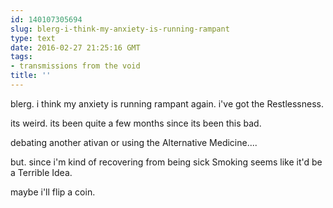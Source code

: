 ```yaml
---
id: 140107305694
slug: blerg-i-think-my-anxiety-is-running-rampant
type: text
date: 2016-02-27 21:25:16 GMT
tags:
- transmissions from the void
title: ''
---
```


blerg. i think my anxiety is running rampant again. i've got the Restlessness.

its weird. its been quite a few months since its been this bad.

debating another ativan or using the Alternative Medicine....

but. since i'm kind of recovering from being sick Smoking seems like it'd be a Terrible Idea.

maybe i'll flip a coin.